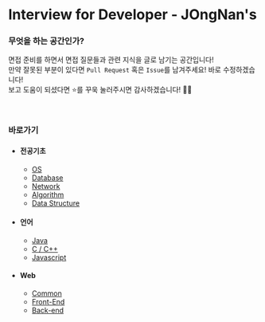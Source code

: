# Interview for Developer - JOngNan's

### 무엇을 하는 공간인가?

면접 준비를 하면서 면접 질문들과 관련 지식을 글로 남기는 공간입니다!  
만약 잘못된 부분이 있다면 `Pull Request` 혹은 `Issue`를 남겨주세요! 바로 수정하겠습니다!  
보고 도움이 되셨다면 ⭐️를 꾸욱 눌러주시면 감사하겠습니다! 👏🏻

<br>

### 바로가기

- #### 전공기초
  
  - [OS](/OS/README.md)
  - [Database](/Database/README.md)
  - [Network](/Network/README.md)
  - [Algorithm](/Algorithm/README.md)
  - [Data Structure](/DataStructure/README.md)
  
- #### 언어
  
  - [Java](/Java/README.md)
  - [C / C++](/C&C++/README.md)
  - [Javascript](/Javascript/README.md)
  
- #### Web
  
  - [Common](/Common/README.md)
  - [Front-End](/Front-End/README.md)
  - [Back-end](/Back-End/README.md)
